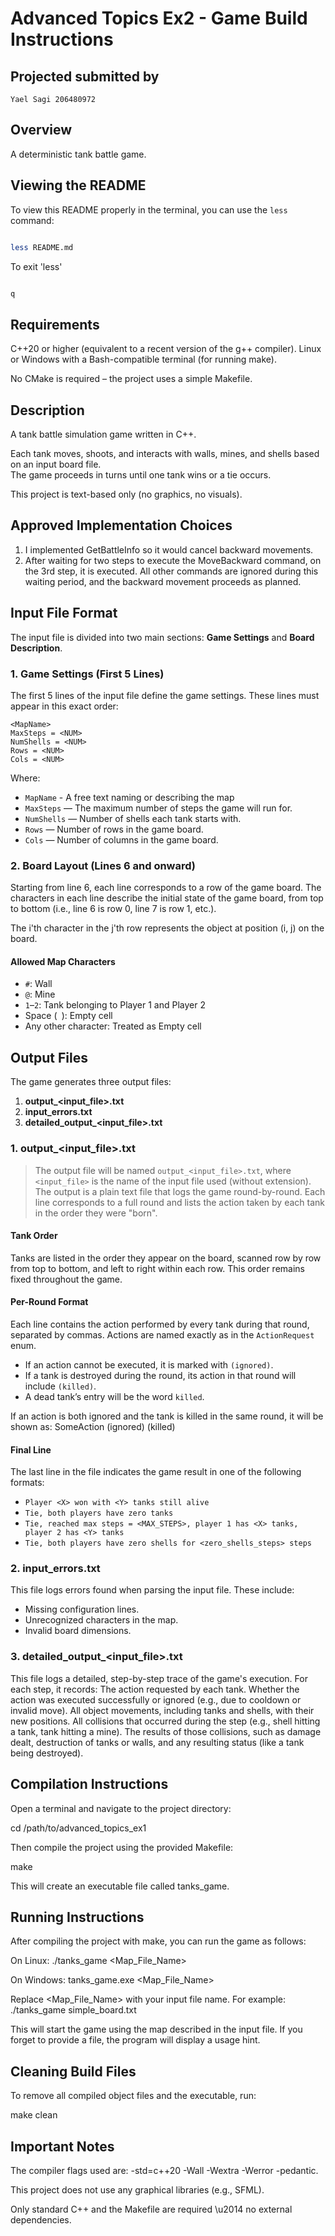 # Advanced Topics Ex2 - Game Build Instructions

## Projected submitted by

    Yael Sagi 206480972 

## Overview
A deterministic tank battle game.

## Viewing the README

To view this README properly in the terminal, you can use the `less` command:
```bash

less README.md
```
To exit 'less'
```bash

q
```

## Requirements

C++20 or higher (equivalent to a recent version of the g++ compiler).
Linux or Windows with a Bash-compatible terminal (for running make).

No CMake is required – the project uses a simple Makefile.

## Description
A tank battle simulation game written in C++.

Each tank moves, shoots, and interacts with walls, mines, and shells based on an input board file.  
The game proceeds in turns until one tank wins or a tie occurs.

This project is text-based only (no graphics, no visuals).

## Approved Implementation Choices

1. I implemented GetBattleInfo so it would cancel backward movements.
2. After waiting for two steps to execute the MoveBackward command, on the 3rd step, it is executed.
All other commands are ignored during this waiting period, and the backward movement proceeds as planned.

## Input File Format

The input file is divided into two main sections: **Game Settings** and **Board Description**.

### 1. **Game Settings (First 5 Lines)**

The first 5 lines of the input file define the game settings. These lines must appear in this exact order:

    <MapName>
    MaxSteps = <NUM>
    NumShells = <NUM>
    Rows = <NUM>
    Cols = <NUM>

Where:
- `MapName` - A free text naming or describing the map
- `MaxSteps` — The maximum number of steps the game will run for.
- `NumShells` — Number of shells each tank starts with.
- `Rows` — Number of rows in the game board.
- `Cols` — Number of columns in the game board.

### 2. **Board Layout (Lines 6 and onward)**

Starting from line 6, each line corresponds to a row of the game board. The characters in each line describe the initial state of the game board, from top to bottom (i.e., line 6 is row 0, line 7 is row 1, etc.).

The i'th character in the j'th row represents the object at position (i, j) on the board.

#### Allowed Map Characters

- `#`: Wall  
- `@`: Mine  
- `1`–`2`: Tank belonging to Player 1 and Player 2  
- Space (` `): Empty cell  
- Any other character: Treated as Empty cell  

## Output Files

The game generates three output files:

1. **output_<input_file>.txt**  
2. **input_errors.txt**  
3. **detailed_output_<input_file>.txt**

### 1. output_<input_file>.txt
> The output file will be named `output_<input_file>.txt`, where `<input_file>` is the name of the input file used (without extension).
The output is a plain text file that logs the game round-by-round. Each line corresponds to a full round and lists the action taken by each tank in the order they were "born".

#### Tank Order
Tanks are listed in the order they appear on the board, scanned row by row from top to bottom, and left to right within each row. This order remains fixed throughout the game.

#### Per-Round Format
Each line contains the action performed by every tank during that round, separated by commas. Actions are named exactly as in the `ActionRequest` enum.

- If an action cannot be executed, it is marked with `(ignored)`.
- If a tank is destroyed during the round, its action in that round will include `(killed)`.
- A dead tank’s entry will be the word `killed`.

If an action is both ignored and the tank is killed in the same round, it will be shown as: SomeAction (ignored) (killed)


#### Final Line
The last line in the file indicates the game result in one of the following formats:

- `Player <X> won with <Y> tanks still alive`
- `Tie, both players have zero tanks`
- `Tie, reached max steps = <MAX_STEPS>, player 1 has <X> tanks, player 2 has <Y> tanks`
- `Tie, both players have zero shells for <zero_shells_steps> steps`


### 2. input_errors.txt

This file logs errors found when parsing the input file. These include:

- Missing configuration lines.
- Unrecognized characters in the map.
- Invalid board dimensions.

### 3. detailed_output_<input_file>.txt

This file logs a detailed, step-by-step trace of the game's execution. For each step, it records:
The action requested by each tank.
Whether the action was executed successfully or ignored (e.g., due to cooldown or invalid move).
All object movements, including tanks and shells, with their new positions.
All collisions that occurred during the step (e.g., shell hitting a tank, tank hitting a mine).
The results of those collisions, such as damage dealt, destruction of tanks or walls, and any resulting status (like a tank being destroyed).

## Compilation Instructions
Open a terminal and navigate to the project directory:

cd /path/to/advanced_topics_ex1

Then compile the project using the provided Makefile:

make

This will create an executable file called tanks_game.

## Running Instructions

After compiling the project with make, you can run the game as follows:

On Linux:
    ./tanks_game <Map_File_Name>

On Windows:
    tanks_game.exe <Map_File_Name>

Replace <Map_File_Name> with your input file name.
For example:
    ./tanks_game simple_board.txt

This will start the game using the map described in the input file.
If you forget to provide a file, the program will display a usage hint.

## Cleaning Build Files

To remove all compiled object files and the executable, run:

make clean

## Important Notes

The compiler flags used are: -std=c++20 -Wall -Wextra -Werror -pedantic.

This project does not use any graphical libraries (e.g., SFML).

Only standard C++ and the Makefile are required \u2014 no external dependencies.

